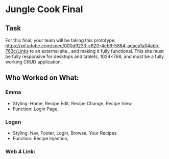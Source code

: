 # Jungle Cook Final

## Task

For this final, your team will be taking this prototype, https://xd.adobe.com/spec/000d9233-c620-4eb6-5884-adaea1a04abb-763c/Links to an external site., and making it fully functional. This site must be fully responsive for desktops and tablets, 1024×768, and must be a fully working CRUD application.

## Who Worked on What:

### Emma

- Styling: Home, Recipe Edit, Recipe Change, Recipe View
- Function: Login Page,

### Logan

- Styling: Nav, Footer, Login, Browse, Your Recipes
- Function: Recipe Injection,

### Web 4 Link:
